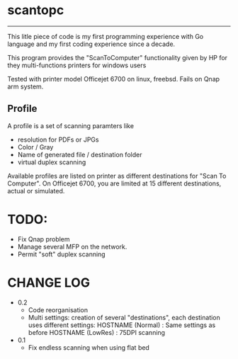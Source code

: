 # scantopc

***

This litle piece of code is my first programming experience with Go language and my first coding experience since a decade.

This program provides the "ScanToComputer" functionality given by HP for they multi-functions printers for windows users


Tested with printer model Officejet 6700 on linux, freebsd.
Fails on Qnap arm system.


## Profile
A profile is a set of scanning paramters like
- resolution for PDFs or JPGs
- Color / Gray
- Name of generated file / destination folder
- virtual duplex scanning

Available profiles are listed on printer as different destinations for "Scan To Computer". 
On Officejet 6700, you are limited at 15 different destinations, actual or simulated.

# TODO: 
- Fix Qnap problem
- Manage several MFP on the network.
- Permit "soft" duplex scanning 

# CHANGE LOG

* 0.2
	- Code reorganisation
	- Multi settings: creation of several "destinations", each destination uses different settings:
		HOSTNAME (Normal) : Same settings as before
		HOSTNAME (LowRes) : 75DPI scanning 
* 0.1
	- Fix endless scanning when using flat bed

